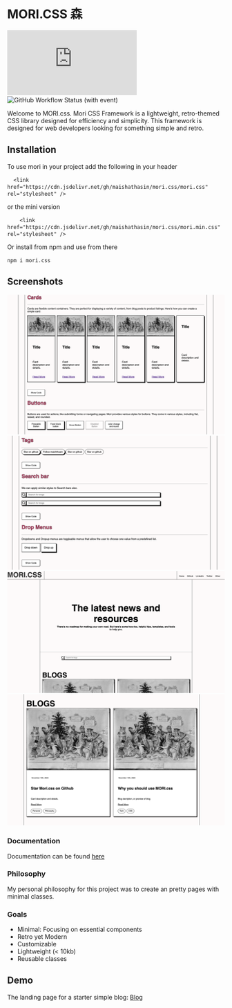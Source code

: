 # MORI.CSS 森

![npm](https://img.shields.io/npm/dt/mori.css)
![GitHub Workflow Status (with event)](https://img.shields.io/github/actions/workflow/status/maishathasin/mori.css/static.yml)





Welcome to MORI.css. Mori CSS Framework is a lightweight, retro-themed CSS library designed for efficiency and simplicity. This framework is designed for web developers looking for something simple and retro. 

## Installation 

To use mori in your project add the following in your header 
```  
  <link href="https://cdn.jsdelivr.net/gh/maishathasin/mori.css/mori.css" rel="stylesheet" />
```
or the mini version
```
    <link href="https://cdn.jsdelivr.net/gh/maishathasin/mori.css/mori.min.css" rel="stylesheet" />
```
 
 Or install from npm and use from there 
 ```
 npm i mori.css
 ```
## Screenshots 

![docs](docs-pic.png)
</br>
![docs](docs-pic2.png)
</br>
![Blog](blog1.png)
</br>
![Blog](blog2.png)

### Documentation

Documentation can be found [here](https://maishathasin.github.io/mori.css) 

### Philosophy

My personal philosophy for this project was to create an pretty pages with minimal classes.

### Goals

     
* Minimal: Focusing on essential components
* Retro yet Modern
* Customizable
* Lightweight (&lt; 10kb)  
* Reusable classes




## Demo 

The landing page for a starter simple blog: [Blog](https://maishathasin.github.io/mori.css/blog.html)
